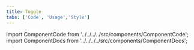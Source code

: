 ```yaml
---
title: Toggle
tabs: ['Code', 'Usage','Style']
---
```


import ComponentCode from '../../../../src/components/ComponentCode';
import ComponentDocs from '../../../../src/components/ComponentDocs';


<ComponentCode
    name="Toggle"
    component="toggle" 
    variation="toggle"
    experimental="true"
    hasReactVersion="true"
    >
</ComponentCode>
<ComponentCode
    name="Small toggle"
    component="toggle" 
    variation="toggle--small"
    experimental="true"
    hasReactVersion="true"
    >
</ComponentCode>
<ComponentDocs component="toggle" experimental="true"></ComponentDocs>
